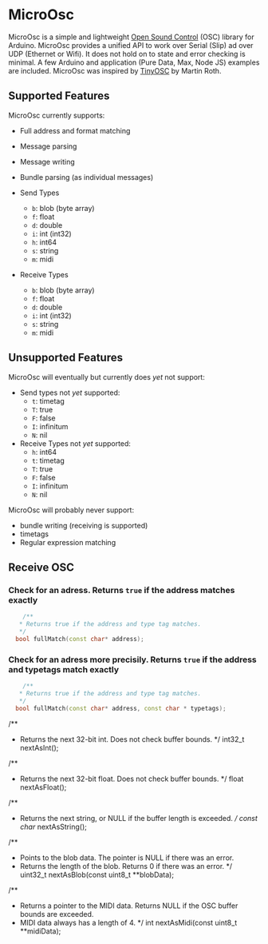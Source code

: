 # MicroOsc

MicroOsc is a simple and lightweight [Open Sound Control](http://opensoundcontrol.org/) (OSC) library for Arduino. 
MicroOsc provides a unified API to work over Serial (Slip) ad over UDP (Ethernet or Wifi). 
It does not hold on to state and error checking is minimal.
A few Arduino and application (Pure Data, Max, Node JS) examples are included.
MicroOsc was inspired by [TinyOSC](https://github.com/mhroth/TinyOSC) by Martin Roth.

## Supported Features
MicroOsc currently supports:
* Full address and format matching
* Message parsing
* Message writing
* Bundle parsing (as individual messages)
* Send Types
  * `b`: blob (byte array)
  * `f`: float
  * `d`: double
  * `i`: int (int32)
  * `h`: int64
  * `s`: string
  * `m`: midi

* Receive Types
  * `b`: blob (byte array)
  * `f`: float
  * `d`: double
  * `i`: int (int32)
  * `s`: string
  * `m`: midi

## Unsupported Features

MicroOsc will eventually but currently does *yet* not support:
* Send types not *yet* supported:
  * `t`: timetag
  * `T`: true
  * `F`: false
  * `I`: infinitum
  * `N`: nil
* Receive Types not *yet* supported:
  * `h`: int64
  * `t`: timetag
  * `T`: true
  * `F`: false
  * `I`: infinitum
  * `N`: nil
  
MicroOsc will probably never support:
* bundle writing (receiving is supported)
* timetags
* Regular expression matching

## Receive OSC


### Check for an adress. Returns `true` if the address matches exactly
```cpp
    /**
   * Returns true if the address and type tag matches.
   */
  bool fullMatch(const char* address);
```

### Check for an adress more precisily. Returns `true` if the address and typetags match exactly
```cpp
    /**
   * Returns true if the address and type tag matches.
   */
  bool fullMatch(const char* address, const char * typetags);
```

  /**
   * Returns the next 32-bit int. Does not check buffer bounds.
   */
  int32_t nextAsInt();


  /**
   * Returns the next 32-bit float. Does not check buffer bounds.
   */
  float nextAsFloat();


  /**
   * Returns the next string, or NULL if the buffer length is exceeded.
   */
  const char* nextAsString();

  /**
   * Points to the blob data. The pointer is NULL if there was an error.
   * Returns the length of the blob. Returns 0 if there was an error.
   */
  uint32_t nextAsBlob(const uint8_t **blobData);

  
  /**
   * Returns a pointer to the MIDI data. Returns NULL if the OSC buffer bounds are exceeded.
   * MIDI data always has a length of 4.
   */
  int nextAsMidi(const uint8_t **midiData);
